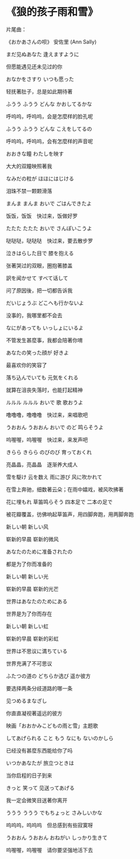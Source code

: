 # 《狼的孩子雨和雪》


片尾曲：

《おかあさんの呗》 安佐里 (Ann Sally)

まだ见ぬあなた 逢えますように

但愿能遇见还未见过的你

おなかをさすり いつも愿った

轻抚著肚子，总是如此期待著

 

ふうう ふうう どんな かおしてるかな

呼呜呜，呼呜呜，会是怎麼样的脸孔呢

ふうう ふうう どんな こえをしてるの

呼呜呜，呼呜呜，会有怎麼样的声音呢

 

おおきな瞳 わたしを映す

大大的双瞳映照著我

なみだの粒が ほほにはじける

泪珠不禁一颗颗滑落

まんま まんま おいで ごはんできたよ

饭饭，饭饭　快过来，饭做好罗

たたた たたた おいで さんぽいこうよ

哒哒哒，哒哒哒　快过来，要去散步罗

 

泣きはらした目で 膝を抱える

张著哭过的双眼，圈抱著膝盖

訳を闻かせて すべて话して

问了原因後，把一切都告诉我

だいじょうぶ どこへも行かないよ

没事的，我哪里都不会去

なにがあっても いっしょにいるよ

不管发生甚麼事，我都会陪著你唷

 

あなたの笑った顔が 好きよ

最喜欢你的笑容了

落ち込んでいても 元気をくれる

就算在沮丧失落时，也能打起精神

ルルル ルルル おいで 歌 歌おうよ

噜噜噜，噜噜噜　快过来，来唱歌吧

うおおん うおおん おいで のど 鸣らそうよ

呜喔喔，呜喔喔　快过来，来发声吧

きらら きらら のびのび 育っておくれ

亮晶晶，亮晶晶　逐渐养大成人

 

雪を駆け 云を数え 雨に游び 风に吹かれて

在雪上奔驰，细数著云朵；在雨中嬉戏，被风吹拂著

花に埋もれ 草笛鸣らそう 四本足で 二本の足で

被花瓣覆盖，彷佛响起草笛声，用四脚奔跑，用两脚奔跑

新しい朝 新しい风

崭新的早晨 崭新的微风

あなたのために准备されたの

都是为了你而准备的

新しい朝 新しい光

崭新的早晨 崭新的光芒

世界はあなたのためにある

世界是为了你而存在

新しい朝 新しい虹

崭新的早晨 崭新的彩虹

世界は不思议に満ちている

世界充满了不可思议

 

ふたつの道の どちらか选び 遥か彼方

要选择两条分歧道路的哪一条

见つめるまなざし

你直直凝视著遥远的彼方

 

映画「おおかみこどもの雨と雪」主题歌

 

してあげられる こと もう なにも ないのかしら

已经没有甚麼东西能给你了吗

 

いつかあなたが 旅立つときは

当你启程的日子到来

きっと 笑って 见送ってあげる

我一定会微笑目送著你离开

ううう ううう でもちょっと さみしいかな

呜呜呜，呜呜呜　但总感到有些寂寞呀

うおおん うおおん おねがい しっかり生きて

呜喔喔，呜喔喔　请你要坚强地活下去
